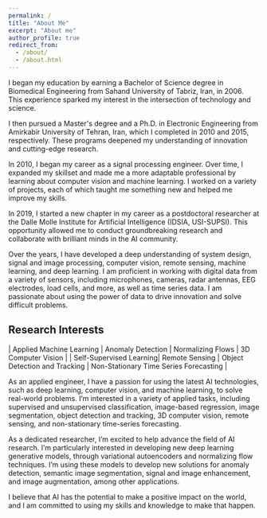 ```yaml
---
permalink: /
title: "About Me"
excerpt: "About me"
author_profile: true
redirect_from: 
  - /about/
  - /about.html
---
```


I began my education by earning a Bachelor of Science degree in Biomedical Engineering from Sahand University of Tabriz, Iran, in 2006. This experience sparked my interest in the intersection of technology and science.

I then pursued a Master's degree and a Ph.D. in Electronic Engineering from Amirkabir University of Tehran, Iran, which I completed in 2010 and 2015, respectively. These programs deepened my understanding of innovation and cutting-edge research.

In 2010, I began my career as a signal processing engineer. Over time, I expanded my skillset and made me a more adaptable professional by learning about computer vision and machine learning. I worked on a variety of projects, each of which taught me something new and helped me improve my skills.

In 2019, I started a new chapter in my career as a postdoctoral researcher at the Dalle Molle Institute for Artificial Intelligence (IDSIA, USI-SUPSI). This opportunity allowed me to conduct groundbreaking research and collaborate with brilliant minds in the AI community.

Over the years, I have developed a deep understanding of system design, signal and image processing, computer vision, remote sensing, machine learning, and deep learning. I am proficient in working with digital data from a variety of sensors, including microphones, cameras, radar antennas, EEG electrodes, load cells, and more, as well as time series data. I am passionate about using the power of data to drive innovation and solve difficult problems.

## Research Interests

| Applied Machine Learning | Anomaly Detection | Normalizing Flows | 3D Computer Vision |
| Self-Supervised Learning| Remote Sensing | Object Detection and Tracking | Non-Stationary Time Series Forecasting |

As an applied engineer, I have a passion for using the latest AI technologies, such as deep learning, computer vision, and machine learning, to solve real-world problems. I’m interested in a variety of applied tasks, including supervised and unsupervised classification, image-based regression, image segmentation, object detection and tracking, 3D computer vision, remote sensing, and non-stationary time-series forecasting.

As a dedicated researcher, I’m excited to help advance the field of AI research. I’m particularly interested in developing new deep learning generative models, through variational autoencoders and normalizing flow techniques. I’m using these models to develop new solutions for anomaly detection, semantic image segmentation, signal and image enhancement, and image augmentation, among other applications.

I believe that AI has the potential to make a positive impact on the world, and I am committed to using my skills and knowledge to make that happen.
